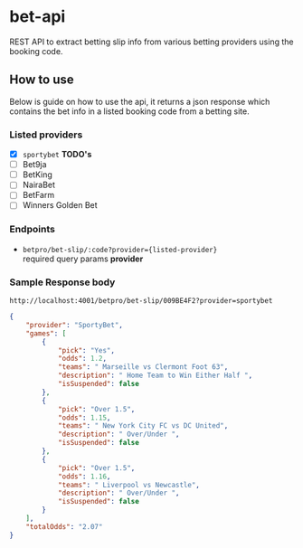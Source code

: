 # bet-api
REST API to extract betting slip info from various betting providers using the booking code.

## How to use
Below is guide on how to use the api, it returns a json response which contains the bet info in a listed booking code from a betting site.

### Listed providers
- [x] `sportybet`
**TODO's**
- [ ] Bet9ja
- [ ] BetKing
- [ ] NairaBet
- [ ] BetFarm
- [ ] Winners Golden Bet

### Endpoints
- `betpro/bet-slip/:code?provider={listed-provider}`<br>
required query params
**provider**

### Sample Response body
`http://localhost:4001/betpro/bet-slip/009BE4F2?provider=sportybet`
```JSON
{
    "provider": "SportyBet",
    "games": [
        {
            "pick": "Yes",
            "odds": 1.2,
            "teams": " Marseille vs Clermont Foot 63",
            "description": " Home Team to Win Either Half ",
            "isSuspended": false
        },
        {
            "pick": "Over 1.5",
            "odds": 1.15,
            "teams": " New York City FC vs DC United",
            "description": " Over/Under ",
            "isSuspended": false
        },
        {
            "pick": "Over 1.5",
            "odds": 1.16,
            "teams": " Liverpool vs Newcastle",
            "description": " Over/Under ",
            "isSuspended": false
        }
    ],
    "totalOdds": "2.07"
}

```
